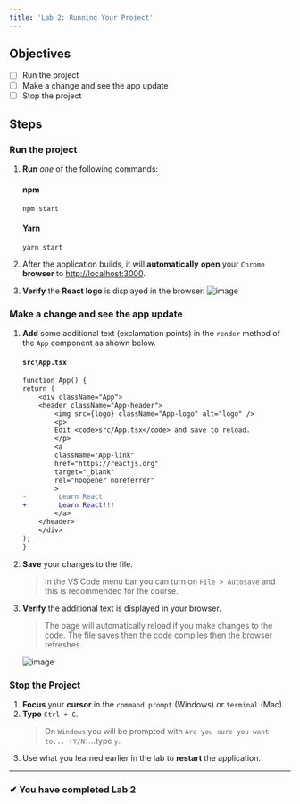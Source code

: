 ```yaml
---
title: 'Lab 2: Running Your Project'
---
```


## Objectives

- [ ] Run the project
- [ ] Make a change and see the app update
- [ ] Stop the project

## Steps

### Run the project

1. **Run** _one_ of the following commands:
   #### npm
   ```shell
   npm start
   ```
   #### Yarn
   ```shell
   yarn start
   ```
2. After the application builds, it will **automatically** **open** your `Chrome` **browser** to [http://localhost:3000](http://localhost:3000).

3. **Verify** the **React logo** is displayed in the browser.
   ![image](https://user-images.githubusercontent.com/1474579/64879243-94ca5c00-d623-11e9-8a5d-36a1fd96c50d.png)

### Make a change and see the app update

1. **Add** some additional text (exclamation points) in the `render` method of the `App` component as shown below.

   #### `src\App.tsx`

   ```diff
   function App() {
   return (
       <div className="App">
       <header className="App-header">
           <img src={logo} className="App-logo" alt="logo" />
           <p>
           Edit <code>src/App.tsx</code> and save to reload.
           </p>
           <a
           className="App-link"
           href="https://reactjs.org"
           target="_blank"
           rel="noopener noreferrer"
           >
   -        Learn React
   +        Learn React!!!
           </a>
       </header>
       </div>
   );
   }
   ```

2. **Save** your changes to the file.
   > In the VS Code menu bar you can turn on `File > Autosave` and this is recommended for the course.
3. **Verify** the additional text is displayed in your browser.

   > The page will automatically reload if you make changes to the code. The file saves then the code compiles then the browser refreshes.

   ![image](https://user-images.githubusercontent.com/1474579/64879510-233edd80-d624-11e9-9a9d-0182cfe8a56f.png)

### Stop the Project

1. **Focus** your **cursor** in the `command prompt` (Windows) or `terminal` (Mac).
2. **Type** `Ctrl + C`.
   > On `Windows` you will be prompted with `Are you sure you want to... (Y/N)`...type `y`.
3. Use what you learned earlier in the lab to **restart** the application.

---

### &#10004; You have completed Lab 2
